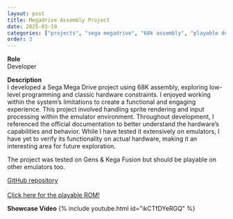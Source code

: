 ```yaml
---
layout: post
title: Megadrive Assembly Project
date: 2025-03-19
categories: ["projects", "sega megadrive", "68k assembly", "playable demo"]
order: 3
---
```


**Role**
<br> Developer

**Description**
<br>I developed a Sega Mega Drive project using 68K assembly, exploring low-level
programming and classic hardware constraints. I enjoyed working within the system’s
limitations to create a functional and engaging experience. This project involved 
handling sprite rendering and input processing within the emulator environment.
Throughout development, I referenced the official documentation to better understand
the hardware’s capabilities and behavior. While I have tested it extensively on emulators,
I have yet to verify its functionality on actual hardware, making it an interesting area
for future exploration.

The project was tested on Gens & Kega Fusion but should be playable on other emulators too.

[GitHub repository](https://github.com/Nitrohedge21/68k-asm-project)<br>
<br>[Click here for the playable ROM!](https://drive.google.com/file/d/1RUqVq9kiliYUjkzwW0A3T89MMZ40iucd/view?usp=sharing)

**Showcase Video**
{% include youtube.html id="ikCTfDYeRGQ" %}
